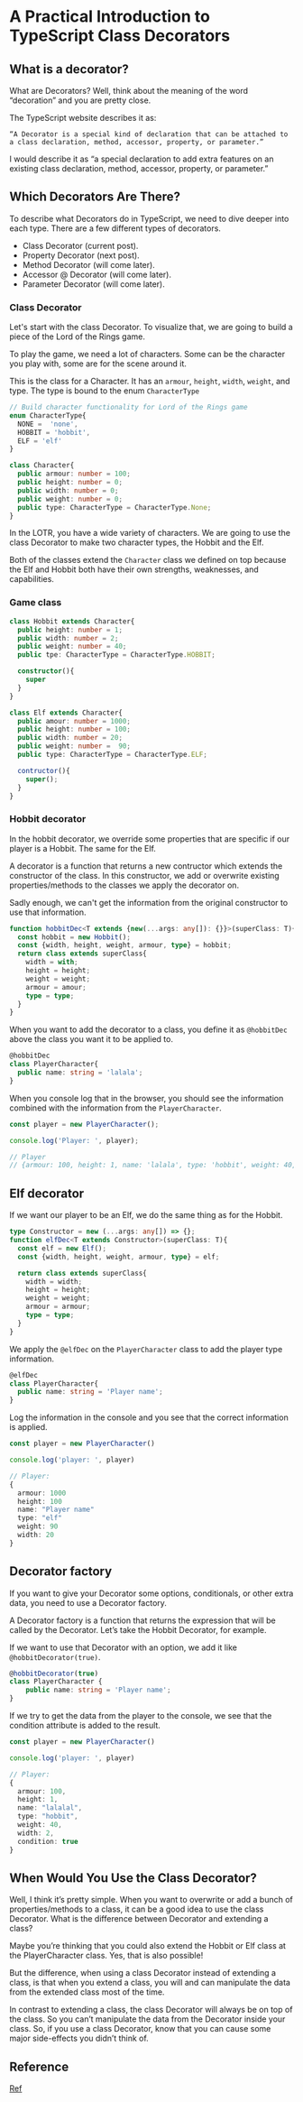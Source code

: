 # A Practical Introduction to TypeScript Class Decorators

## What is a decorator?

What are Decorators? Well, think about the meaning of the word “decoration” and you are pretty close.

The TypeScript website describes it as:

`“A Decorator is a special kind of declaration that can be attached to a class declaration, method, accessor, property, or parameter.”`

I would describe it as “a special declaration to add extra features on an existing class declaration, method, accessor, property, or parameter.”


## Which Decorators Are There?

To describe what Decorators do in TypeScript, we need to dive deeper into each type. There are a few different types of decorators.

- Class Decorator (current post).
- Property Decorator (next post).
- Method Decorator (will come later).
- Accessor @ Decorator (will come later).
- Parameter Decorator (will come later).

### Class Decorator

Let's start with the class Decorator. To visualize that, we are going to build a piece of the Lord of the Rings game.

To play the game, we need a lot of characters. Some can be the character you play with, some are for the scene around it.

This is the class for a Character. It has an `armour`, `height`, `width`, `weight`, and type. The type is bound to the enum `CharacterType`

```ts
// Build character functionality for Lord of the Rings game
enum CharacterType{
  NONE =  'none',
  HOBBIT = 'hobbit',
  ELF = 'elf'
}

class Character{
  public armour: number = 100;
  public height: number = 0;
  public width: number = 0;
  public weight: number = 0;
  public type: CharacterType = CharacterType.None;
}
```

In the LOTR, you have a wide variety of characters. We are going to use the class Decorator to make two character types, the Hobbit and the Elf.

Both of the classes extend the `Character` class we defined on top because the Elf and Hobbit both have their own strengths, weaknesses, and capabilities.

### Game class

```ts
class Hobbit extends Character{
  public height: number = 1;
  public width: number = 2;
  public weight: number = 40;
  public tpe: CharacterType = CharacterType.HOBBIT;

  constructor(){
    super
  }
}

class Elf extends Character{
  public amour: number = 1000;
  public height: number = 100;
  public width: number = 20;
  public weight: number =  90;
  public type: CharacterType = CharacterType.ELF;

  contructor(){
    super();
  }
}
```

### Hobbit decorator

In the hobbit decorator, we override some properties that are specific if our player is a Hobbit. The same for the Elf.


A decorator is a function that returns a new contructor which extends the constructor of the class. In this constructor, we add or overwrite existing properties/methods to the classes we apply the decorator on.

Sadly enough, we can't get the information from the original constructor to use that information.

```ts
function hobbitDec<T extends {new(...args: any[]): {}}>(superClass: T){
  const hobbit = new Hobbit();
  const {width, height, weight, armour, type} = hobbit;
  return class extends superClass{
    width = with;
    height = height;
    weight = weight;
    armour = amour;
    type = type;
  }
}
```

When you want to add the decorator to a class, you define it as `@hobbitDec` above the class you want it to be applied to.

```ts
@hobbitDec
class PlayerCharacter{
  public name: string = 'lalala';
}
```

When you console log that in the browser, you should see the information combined with the information from the `PlayerCharacter`.

```ts
const player = new PlayerCharacter();

console.log('Player: ', player);

// Player
// {armour: 100, height: 1, name: 'lalala', type: 'hobbit', weight: 40, width: 2,}
```

## Elf decorator

If we want our player to be an Elf, we do the same thing as for the Hobbit.

```ts
type Constructor = new (...args: any[]) => {};
function elfDec<T extends Constructor>(superClass: T){
  const elf = new Elf();
  const {width, height, weight, armour, type} = elf;

  return class extends superClass{
    width = width;
    height = height;
    weight = weight;
    armour = armour;
    type = type;
  }
}

```

We apply the `@elfDec` on the `PlayerCharacter` class to add the player type information.

```ts
@elfDec
class PlayerCharacter{
  public name: string = 'Player name';
}
```

Log the information in the console and you see that the correct information is applied.

```ts
const player = new PlayerCharacter()

console.log('player: ', player)

// Player:
{
  armour: 1000
  height: 100
  name: "Player name"
  type: "elf"
  weight: 90
  width: 20
}
```


## Decorator factory

If you want to give your Decorator some options, conditionals, or other extra data, you need to use a Decorator factory.

A Decorator factory is a function that returns the expression that will be called by the Decorator. Let’s take the Hobbit Decorator, for example.

If we want to use that Decorator with an option, we add it like `@hobbitDecorator(true)`.

```ts
@hobbitDecorator(true)
class PlayerCharacter {
    public name: string = 'Player name';
}
```

If we try to get the data from the player to the console, we see that the condition attribute is added to the result.

```ts
const player = new PlayerCharacter()

console.log('player: ', player)

// Player:
{
  armour: 100,
  height: 1,
  name: "lalalal",
  type: "hobbit",
  weight: 40,
  width: 2,
  condition: true
}
```


## When Would You Use the Class Decorator?

Well, I think it’s pretty simple. When you want to overwrite or add a bunch of properties/methods to a class, it can be a good idea to use the class Decorator.
What is the difference between Decorator and extending a class?

Maybe you’re thinking that you could also extend the Hobbit or Elf class at the PlayerCharacter class. Yes, that is also possible!

But the difference, when using a class Decorator instead of extending a class, is that when you extend a class, you will and can manipulate the data from the extended class most of the time.

In contrast to extending a class, the class Decorator will always be on top of the class. So you can’t manipulate the data from the Decorator inside your class.
So, if you use a class Decorator, know that you can cause some major side-effects you didn’t think of.

## Reference

[Ref](https://medium.com/better-programming/a-practical-introduction-to-typescript-class-decorators-afb996af0763)